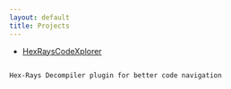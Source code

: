 ```yaml
---
layout: default
title: Projects
---
```


* [HexRaysCodeXplorer](https://github.com/REhints/HexRaysCodeXplorer)
<pre><code>
Hex-Rays Decompiler plugin for better code navigation
</code></pre>
